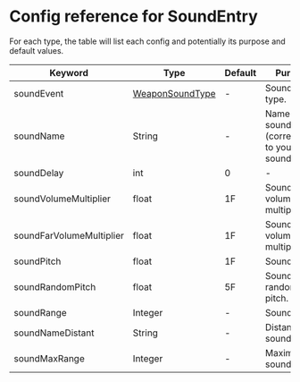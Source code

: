 # Config reference for SoundEntry

For each type, the table will list each config and potentially its purpose and default values.

| Keyword | Type | Default | Purpose |
|---|---|---|---|
| soundEvent | [WeaponSoundType](https://github.com/Unknown025/ModulusConverter/blob/master/docs/WeaponSoundType.md) | - | Sound event type. |
| soundName | String | - | Name of the sound (corresponds to your sounds.json). |
| soundDelay | int | 0 | - |
| soundVolumeMultiplier | float | 1F | Sound volume multiplier. |
| soundFarVolumeMultiplier | float | 1F | Sound far volume multiplier. |
| soundPitch | float | 1F | Sound pitch. |
| soundRandomPitch | float | 5F | Sound random pitch. |
| soundRange | Integer | - | Sound range. |
| soundNameDistant | String | - | Distant sound name. |
| soundMaxRange | Integer | - | Maximum sound range. |